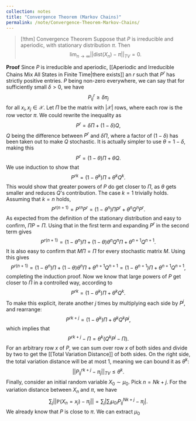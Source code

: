 ```yaml
---
collection: notes
title: "Convergence Theorem (Markov Chains)"
permalink: /note/Convergence-Theorem-Markov-Chains/
---
```

> [!thm] Convergence Theorem
> Suppose that $P$ is irreducible and aperiodic, with stationary distribution $\pi$. Then
> $$
>  \lim_{n\rightarrow\infty} || \textrm{dist}(X_n) - \pi ||_{TV} = 0.
> $$


**Proof**
Since $P$ is irreducible and aperiodic, [[Aperiodic and Irreducible Chains Mix All States in Finite Time|there exists]] an $r$ such that $P^r$ has strictly positive entries.
$P$ being non-zero everywhere, we can say that for sufficiently small $\delta > 0$, we have
$$
P^r_{ij} \geq \delta \pi_j
$$
for all $x_i, x_j \in \mathcal{X}$.
Let $\Pi$ be the matrix with $|\mathcal{X}|$ rows, where each row is the row vector $\pi$. 
We could rewrite the inequality as 
$$
P^r = \delta \Pi + (1 - \delta)Q,
$$
$Q$ being the difference between $P^r$ and $\delta \Pi$, where a factor of $(1-\delta)$ has been taken out to make $Q$ stochastic. It is actually simpler to use $\theta = 1 - \delta$, making this
$$
P^r = (1-\theta)\Pi + \theta Q.
$$
We use induction to show that 
$$
P^{rk} = (1-\theta^k)\Pi + \theta^k Q^k.
$$
This would show that greater powers of $P$ do get closer to $\Pi$, as $\theta$ gets smaller and reduces $Q$'s contribution. 
The case $k=1$ trivially holds.
Assuming that $k = n$ holds,
$$
P^{r(n+1)} = P^{rn}P^r = (1-\theta^n)\Pi P^r + \theta^n Q^n P^r.
$$
As expected from the definition of the stationary distribution and easy to confirm, $\Pi P = \Pi$. Using that in the first term and expanding $P^r$ in the second term gives
$$
P^{r(n+1)} = (1-\theta^n)\Pi + (1-\theta)\theta^n Q^n \Pi + \theta^{n+1} Q^{n+1}. 
$$
It is also easy to confirm that $M \Pi = \Pi$ for every stochastic matrix $M$. Using this gives
$$
P^{r(n+1)} = (1-\theta^n)\Pi + (1-\theta)\theta^n \Pi + \theta^{n+1} Q^{n+1} = (1 - \theta^{n+1}) \Pi + \theta^{n+1} Q^{n+1},
$$
completing the induction proof.
Now we know that large powers of $P$ get closer to $\Pi$ in a controlled way, according to 
$$
P^{rk} = (1-\theta^k)\Pi + \theta^k Q^k.
$$
To make this explicit, iterate another $j$ times by multiplying each side by $P^j$, and rearrange:
$$
P^{rk+j} = (1-\theta^k)\Pi + \theta^k Q^k P^j,
$$
which implies that
$$
P^{rk+j} - \Pi = \theta^k (Q^k P^j - \Pi).
$$
For an arbitrary row $x$ of $P$, we can sum over row $x$ of both sides and divide by two to get the [[Total Variation Distance]] of both sides. On the right side, the total variation distance will be at most 1, meaning we can bound it as $\theta^k$:
$$
||P^{rk+j}_{ij} - \pi_j||_{TV} \leq \theta^k.
$$
Finally, consider an initial random variable $X_0 \sim \mu_0$. Pick $n = Nk+j$. For the variation distance between $X_n$ and $\pi$, we have 
$$
\sum_j ||\mathbb{P}(X_n = x_j) - \pi_j|| = \sum_j \left| \sum_i \mu_{0i} P^{Nk+j}_{ij} - \pi_j \right|.
$$
We already know that $P$ is close to $\pi$. We can extract $\mu_0$ 